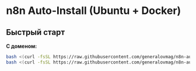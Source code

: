 # n8n Auto-Install (Ubuntu + Docker)

## Быстрый старт
**С доменом:**
```bash
bash <(curl -fsSL https://raw.githubusercontent.com/generalovmag/n8n-autoinstall/main/install_n8n.sh) --domain your.domain --email you@example.com
bash <(curl -fsSL https://raw.githubusercontent.com/generalovmag/n8n-autoinstall/main/install_n8n.sh) --no-domain

